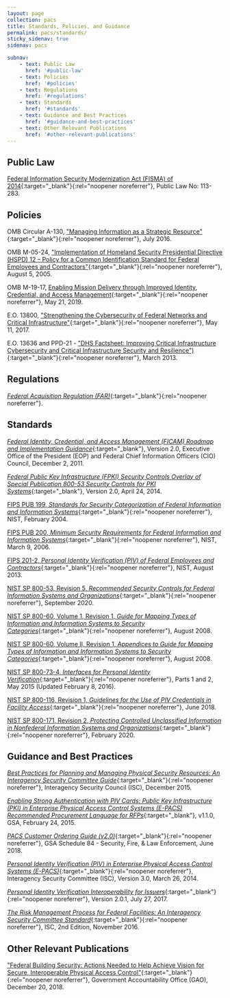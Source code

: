 ```yaml
---
layout: page
collection: pacs
title: Standards, Policies, and Guidance
permalink: pacs/standards/
sticky_sidenav: true
sidenav: pacs

subnav:
    - text: Public Law
      href: '#public-law'
    - text: Policies
      href: '#policies'
    - text: Regulations
      href: '#regulations'
    - text: Standards
      href: '#standards'
    - text: Guidance and Best Practices
      href: '#guidance-and-best-practices'
    - text: Other Relevant Publications
      href: '#other-relevant-publications'
---
```


## Public Law

[Federal Information Security Modernization Act (FISMA) of 2014](https://www.dhs.gov/fisma){:target="_blank"}{:rel="noopener noreferrer"}, Public Law No: 113-283. 

## Policies

OMB Circular A-130, ["Managing Information as a Strategic Resource"](https://www.whitehouse.gov/sites/whitehouse.gov/files/omb/circulars/A130/a130revised.pdf){:target="_blank"}{:rel="noopener noreferrer"}, July 2016.

OMB M-05-24, ["Implementation of Homeland Security Presidential Directive (HSPD) 12 – Policy for a Common Identification Standard for Federal Employees and Contractors"](https://www.whitehouse.gov/sites/whitehouse.gov/files/omb/memoranda/2005/m05-24.pdf){:target="_blank"}{:rel="noopener noreferrer"}, August 5, 2005.

OMB M-19-17, [Enabling Mission Delivery through Improved Identity, Credential, and Access Management](https://www.whitehouse.gov/wp-content/uploads/2019/05/M-19-17.pdf){:target="_blank"}{:rel="noopener noreferrer"}, May 21, 2019.

E.O. 13800, ["Strengthening the Cybersecurity of Federal Networks and Critical Infrastructure"](https://www.cio.gov/2018/05/30/it-modernization/){:target="_blank"}{:rel="noopener noreferrer"}, May 11, 2017.

E.O. 13636 and PPD-21 - ["DHS Factsheet: Improving Critical Infrastructure Cybersecurity and Critical Infrastructure Security and Resilience")](https://www.dhs.gov/publication/eo-13636-ppd-21-fact-sheet){:target="_blank"}{:rel="noopener noreferrer"}, March 2013.

## Regulations

[_Federal Acquisition Regulation (FAR)_](https://www.acquisition.gov/browsefar){:target="_blank"}{:rel="noopener noreferrer"}.

## Standards

[_Federal Identity, Credential, and Access Management (FICAM) Roadmap and Implementation Guidance_](../../assets/playbooks/Roadmap-FICAM-v2-20111202.pdf){:target="_blank"}, Version 2.0, Executive Office of the President (EOP) and Federal Chief Information Officers (CIO) Council, December 2, 2011.

[*Federal Public Key Infrastructure (FPKI) Security Controls Overlay of Special Publication 800-53 Security Controls for PKI Systems*](../../assets/FPKI-Overlay-800-53-v2.pdf){:target="_blank"}, Version 2.0, April 24, 2014.

[FIPS PUB 199, _Standards for Security Categorization of Federal Information and Information Systems_](https://nvlpubs.nist.gov/nistpubs/FIPS/NIST.FIPS.199.pdf){:target="_blank"}{:rel="noopener noreferrer"}, NIST, February 2004.

[FIPS PUB 200, _Minimum Security Requirements for Federal Information and Information Systems_](https://nvlpubs.nist.gov/nistpubs/FIPS/NIST.FIPS.200.pdf){:target="_blank"}{:rel="noopener noreferrer"}, NIST, March 9, 2006. 

[FIPS 201-2, _Personal Identity Verification (PIV) of Federal Employees and Contractors_](http://nvlpubs.nist.gov/nistpubs/FIPS/NIST.FIPS.201-2.pdf){:target="_blank"}{:rel="noopener noreferrer"}, NIST, August 2013.

[NIST SP 800-53, Revision 5, _Recommended Security Controls for Federal Information Systems and Organizations_](https://nvlpubs.nist.gov/nistpubs/SpecialPublications/NIST.SP.800-53r5.pdf){:target="_blank"}{:rel="noopener noreferrer"}, September 2020.

[NIST SP 800-60, Volume 1, Revision 1, _Guide for Mapping Types of Information and Information Systems to Security Categories_](https://nvlpubs.nist.gov/nistpubs/Legacy/SP/nistspecialpublication800-60v1r1.pdf ){:target="_blank"}{:rel="noopener noreferrer"}, August 2008.

[NIST SP 800-60, Volume II, Revision 1, _Appendices to Guide for Mapping Types of Information and Information Systems to Security Categories_](http://nvlpubs.nist.gov/nistpubs/Legacy/SP/nistspecialpublication800-60v2r1.pdf){:target="_blank"}{:rel="noopener noreferrer"}, August 2008.

[NIST SP 800-73-4, _Interfaces for Personal Identity Verification_](https://nvlpubs.nist.gov/nistpubs/SpecialPublications/NIST.SP.800-73-4.pdf){:target="_blank"}{:rel="noopener noreferrer"}, Parts 1 and 2, May 2015 (Updated February 8, 2016).

[NIST SP 800-116, Revision 1, _Guidelines for the Use of PIV Credentials in Facility Access_](https://nvlpubs.nist.gov/nistpubs/SpecialPublications/NIST.SP.800-116r1.pdf){:target="_blank"}{:rel="noopener noreferrer"}, June 2018. 

[NIST SP 800-171, Revision 2, _Protecting Controlled Unclassified Information in Nonfederal Information Systems and Organizations_](https://nvlpubs.nist.gov/nistpubs/SpecialPublications/NIST.SP.800-171r2.pdf){:target="_blank"}{:rel="noopener noreferrer"}, February 2020.

## Guidance and Best Practices

[_Best Practices for Planning and Managing Physical Security Resources: An Interagency Security Committee Guide_](https://www.cisa.gov/sites/default/files/publications/isc-planning-managing-physical-security-resources-dec-2015-508.pdf){:target="_blank"}{:rel="noopener noreferrer"}, Interagency Security Council (ISC), December 2015.

[_Enabling Strong Authentication with PIV Cards: Public Key Infrastructure (PKI) in Enterprise Physical Access Control Systems (E-PACS) Recommended Procurement Language for RFPs_](../..//assets/pacs/PKI-in-PACS-Procurement-Language-v1-1.pdf){:target="_blank"}, v1.1.0, GSA, February 24, 2015.

[_PACS Customer Ordering Guide (v2.0)_](https://www.gsa.gov/cdnstatic/General_Supplies__Services/Guide_to_PACS_v2%2006-12-2018.pdf){:target="_blank"}{:rel="noopener noreferrer"}, GSA Schedule 84 - Security, Fire, & Law Enforcement, June 2018.

[_Personal Identity Verification (PIV) in Enterprise Physical Access Control Systems (E-PACS)_](../../assets/pacs/PIV-in-EPACS-v3.pdf){:target="_blank"}{:rel="noopener noreferrer"}, Interagency Security Committee (ISC), Version 3.0, March 26, 2014.

[_Personal Identity Verification Interoperability for Issuers_](https://www.idmanagement.gov/wp-content/uploads/sites/1171/uploads/piv-i-for-issuers.pdf){:target="_blank"}{:rel="noopener noreferrer"}, Version 2.0.1, July 27, 2017.

[_The Risk Management Process for Federal Facilities: An Interagency Security Committee Standard_](https://www.cisa.gov/sites/default/files/publications/isc-risk-management-process-2016-508.pdf){:target="_blank"}{:rel="noopener noreferrer"}, ISC, 2nd Edition, November 2016.

## Other Relevant Publications

["Federal Building Security:
Actions Needed to Help Achieve Vision for Secure, Interoperable Physical Access Control"](https://www.gao.gov/products/GAO-19-138){:target="_blank"}{:rel="noopener noreferrer"}, Government Accountability Office (GAO), December 20, 2018. 
